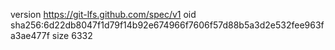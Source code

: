 version https://git-lfs.github.com/spec/v1
oid sha256:6d22db8047f1d79f14b92e674966f7606f57d88b5a3d2e532fee963fa3ae477f
size 6332
